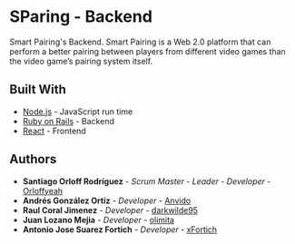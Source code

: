 # SParing - Backend

Smart Pairing's Backend. Smart Pairing is a Web 2.0 platform that can perform a better pairing between players from different video games than the video game’s pairing system itself.

## Built With

* [Node.js](https://github.com/nodejs) - JavaScript run time
* [Ruby on Rails](https://github.com/rails/rails) - Backend
* [React](https://github.com/facebook/react) - Frontend

## Authors

* **Santiago Orloff Rodríguez** - *Scrum Master - Leader - Developer* - [Orloffyeah](https://github.com/Orloffyeah)
* **Andrés González Ortiz** - *Developer* - [Anvido](https://github.com/Anvido)
* **Raul Coral Jimenez** - *Developer* - [darkwilde95](https://github.com/darkwilde95)
* **Juan Lozano Mejia** - *Developer* - [olimita](https://github.com/olimita)
* **Antonio Jose Suarez Fortich** - *Developer* - [xFortich](https://github.com/xFortich)
